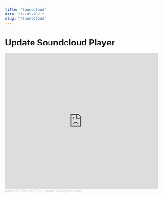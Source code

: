 ```yaml
---
title: "Soundcloud"
date: "12-05-2021"
slug: "/soundcloud"
---
```


# Update Soundcloud Player

<iframe width="100%" height="450" scrolling="no" frameborder="no" allow="autoplay" src="https://w.soundcloud.com/player/?url=https%3A//api.soundcloud.com/playlists/1248026566&color=%23ff5500&auto_play=false&hide_related=false&show_comments=true&show_user=true&show_reposts=false&show_teaser=false"></iframe><div style="font-size: 10px; color: #cccccc;line-break: anywhere;word-break: normal;overflow: hidden;white-space: nowrap;text-overflow: ellipsis; font-family: Interstate,Lucida Grande,Lucida Sans Unicode,Lucida Sans,Garuda,Verdana,Tahoma,sans-serif;font-weight: 100;"><a href="https://soundcloud.com/user-499374907" title="Update TN Stoke-On -Trent" target="_blank" style="color: #cccccc; text-decoration: none;">Update TN Stoke-On -Trent</a> · <a href="https://soundcloud.com/user-499374907/sets/update-talking-news-stoke" title="Update Talking News Stoke" target="_blank" style="color: #cccccc; text-decoration: none;">Update Talking News Stoke</a></div>
